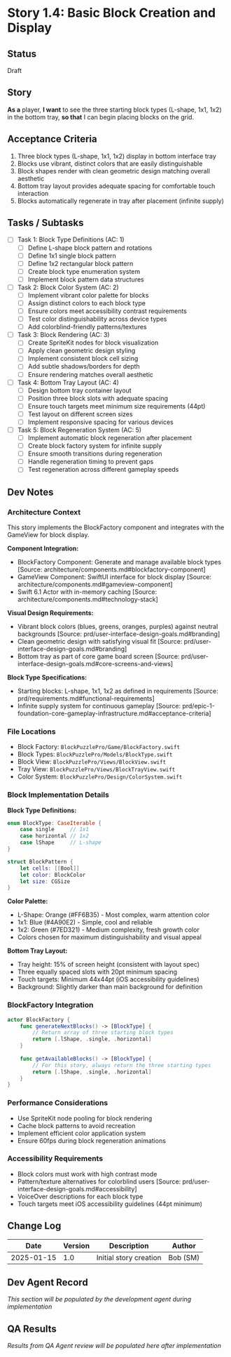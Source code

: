 # Story 1.4: Basic Block Creation and Display

## Status
Draft

## Story
**As a** player,
**I want** to see the three starting block types (L-shape, 1x1, 1x2) in the bottom tray,
**so that** I can begin placing blocks on the grid.

## Acceptance Criteria
1. Three block types (L-shape, 1x1, 1x2) display in bottom interface tray
2. Blocks use vibrant, distinct colors that are easily distinguishable
3. Block shapes render with clean geometric design matching overall aesthetic
4. Bottom tray layout provides adequate spacing for comfortable touch interaction
5. Blocks automatically regenerate in tray after placement (infinite supply)

## Tasks / Subtasks
- [ ] Task 1: Block Type Definitions (AC: 1)
  - [ ] Define L-shape block pattern and rotations
  - [ ] Define 1x1 single block pattern
  - [ ] Define 1x2 rectangular block pattern
  - [ ] Create block type enumeration system
  - [ ] Implement block pattern data structures
- [ ] Task 2: Block Color System (AC: 2)
  - [ ] Implement vibrant color palette for blocks
  - [ ] Assign distinct colors to each block type
  - [ ] Ensure colors meet accessibility contrast requirements
  - [ ] Test color distinguishability across device types
  - [ ] Add colorblind-friendly patterns/textures
- [ ] Task 3: Block Rendering (AC: 3)
  - [ ] Create SpriteKit nodes for block visualization
  - [ ] Apply clean geometric design styling
  - [ ] Implement consistent block cell sizing
  - [ ] Add subtle shadows/borders for depth
  - [ ] Ensure rendering matches overall aesthetic
- [ ] Task 4: Bottom Tray Layout (AC: 4)
  - [ ] Design bottom tray container layout
  - [ ] Position three block slots with adequate spacing
  - [ ] Ensure touch targets meet minimum size requirements (44pt)
  - [ ] Test layout on different screen sizes
  - [ ] Implement responsive spacing for various devices
- [ ] Task 5: Block Regeneration System (AC: 5)
  - [ ] Implement automatic block regeneration after placement
  - [ ] Create block factory system for infinite supply
  - [ ] Ensure smooth transitions during regeneration
  - [ ] Handle regeneration timing to prevent gaps
  - [ ] Test regeneration across different gameplay speeds

## Dev Notes

### Architecture Context
This story implements the BlockFactory component and integrates with the GameView for block display.

**Component Integration:**
- BlockFactory Component: Generate and manage available block types [Source: architecture/components.md#blockfactory-component]
- GameView Component: SwiftUI interface for block display [Source: architecture/components.md#gameview-component]
- Swift 6.1 Actor with in-memory caching [Source: architecture/components.md#technology-stack]

**Visual Design Requirements:**
- Vibrant block colors (blues, greens, oranges, purples) against neutral backgrounds [Source: prd/user-interface-design-goals.md#branding]
- Clean geometric design with satisfying visual fit [Source: prd/user-interface-design-goals.md#branding]
- Bottom tray as part of core game board screen [Source: prd/user-interface-design-goals.md#core-screens-and-views]

**Block Type Specifications:**
- Starting blocks: L-shape, 1x1, 1x2 as defined in requirements [Source: prd/requirements.md#functional-requirements]
- Infinite supply system for continuous gameplay [Source: prd/epic-1-foundation-core-gameplay-infrastructure.md#acceptance-criteria]

### File Locations
- Block Factory: `BlockPuzzlePro/Game/BlockFactory.swift`
- Block Types: `BlockPuzzlePro/Models/BlockType.swift`
- Block View: `BlockPuzzlePro/Views/BlockView.swift`
- Tray View: `BlockPuzzlePro/Views/BlockTrayView.swift`
- Color System: `BlockPuzzlePro/Design/ColorSystem.swift`

### Block Implementation Details
**Block Type Definitions:**
```swift
enum BlockType: CaseIterable {
    case single     // 1x1
    case horizontal // 1x2
    case lShape     // L-shape
}

struct BlockPattern {
    let cells: [[Bool]]
    let color: BlockColor
    let size: CGSize
}
```

**Color Palette:**
- L-Shape: Orange (#FF6B35) - Most complex, warm attention color
- 1x1: Blue (#4A90E2) - Simple, cool and reliable
- 1x2: Green (#7ED321) - Medium complexity, fresh growth color
- Colors chosen for maximum distinguishability and visual appeal

**Bottom Tray Layout:**
- Tray height: 15% of screen height (consistent with layout spec)
- Three equally spaced slots with 20pt minimum spacing
- Touch targets: Minimum 44x44pt (iOS accessibility guidelines)
- Background: Slightly darker than main background for definition

### BlockFactory Integration
```swift
actor BlockFactory {
    func generateNextBlocks() -> [BlockType] {
        // Return array of three starting block types
        return [.lShape, .single, .horizontal]
    }
    
    func getAvailableBlocks() -> [BlockType] {
        // For this story, always return the three starting types
        return [.lShape, .single, .horizontal]
    }
}
```

### Performance Considerations
- Use SpriteKit node pooling for block rendering
- Cache block patterns to avoid recreation
- Implement efficient color application system
- Ensure 60fps during block regeneration animations

### Accessibility Requirements
- Block colors must work with high contrast mode
- Pattern/texture alternatives for colorblind users [Source: prd/user-interface-design-goals.md#accessibility]
- VoiceOver descriptions for each block type
- Touch targets meet iOS accessibility guidelines (44pt minimum)

## Change Log
| Date | Version | Description | Author |
|------|---------|-------------|---------|
| 2025-01-15 | 1.0 | Initial story creation | Bob (SM) |

## Dev Agent Record
*This section will be populated by the development agent during implementation*

## QA Results
*Results from QA Agent review will be populated here after implementation*